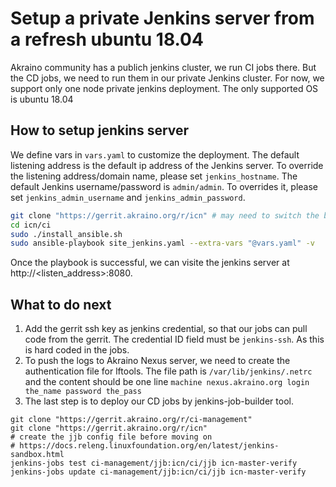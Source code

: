 # Setup a private Jenkins server from a refresh ubuntu 18.04

Akraino community has a publich jenkins cluster, we run CI jobs there.
But the CD jobs, we need to run them in our private Jenkins cluster.
For now, we support only one node private jenkins deployment.
The only supported OS is ubuntu 18.04

## How to setup jenkins server

We define vars in `vars.yaml` to customize the deployment.
The default listening address is the default ip address of the Jenkins server.
To override the listening address/domain name, please set `jenkins_hostname`.
The default Jenkins username/password is `admin/admin`. To overrides it, please set
`jenkins_admin_username` and `jenkins_admin_password`.

```bash
git clone "https://gerrit.akraino.org/r/icn" # may need to switch the branch based on your case
cd icn/ci
sudo ./install_ansible.sh
sudo ansible-playbook site_jenkins.yaml --extra-vars "@vars.yaml" -v
```

Once the playbook is successful, we can visite the jenkins server at http://<listen_address>:8080.

## What to do next

1. Add the gerrit ssh key as jenkins credential, so that our jobs can pull code from the gerrit.
The credential ID field must be `jenkins-ssh`. As this is hard coded in the jobs.
2. To push the logs to Akraino Nexus server, we need to create the authentication file for lftools.
The file path is `/var/lib/jenkins/.netrc` and the content should be one line
`machine nexus.akraino.org login the_name password the_pass`
3. The last step is to deploy our CD jobs by jenkins-job-builder tool.

```
git clone "https://gerrit.akraino.org/r/ci-management"
git clone "https://gerrit.akraino.org/r/icn"
# create the jjb config file before moving on
# https://docs.releng.linuxfoundation.org/en/latest/jenkins-sandbox.html
jenkins-jobs test ci-management/jjb:icn/ci/jjb icn-master-verify
jenkins-jobs update ci-management/jjb:icn/ci/jjb icn-master-verify
```
